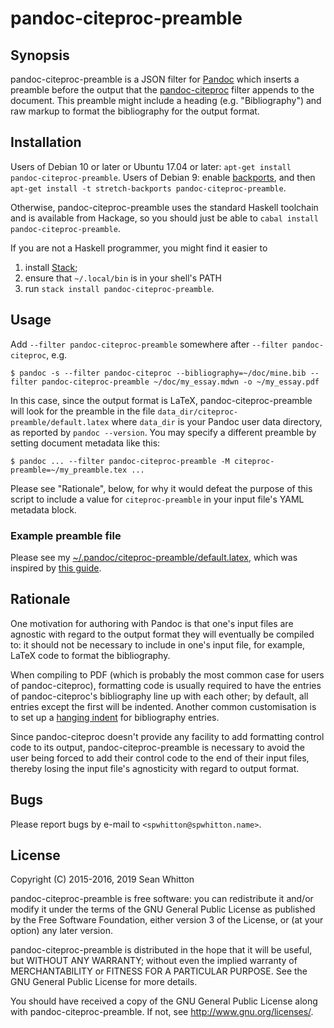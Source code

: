 # pandoc-citeproc-preamble

## Synopsis

pandoc-citeproc-preamble is a JSON filter for [Pandoc][] which
inserts a preamble before the output that the [pandoc-citeproc][]
filter appends to the document.  This preamble might include a heading
(e.g. "Bibliography") and raw markup to format the bibliography for
the output format.

[Pandoc]: http://pandoc.org/ "Pandoc home page"

[pandoc-citeproc]: http://hackage.haskell.org/package/pandoc-citeproc

## Installation

Users of Debian 10 or later or Ubuntu 17.04 or later: `apt-get install
pandoc-citeproc-preamble`.  Users of Debian 9: enable
[backports][backports], and then `apt-get install -t stretch-backports
pandoc-citeproc-preamble`.

Otherwise, pandoc-citeproc-preamble uses the standard Haskell
toolchain and is available from Hackage, so you should just be able to
`cabal install pandoc-citeproc-preamble`.

If you are not a Haskell programmer, you might find it easier to

1. install [Stack][];
2. ensure that `~/.local/bin` is in your shell's PATH
3. run `stack install pandoc-citeproc-preamble`.

[backports]: https://backports.debian.org/Instructions/
[Stack]: https://github.com/commercialhaskell/stack

## Usage

Add `--filter pandoc-citeproc-preamble` somewhere after `--filter
pandoc-citeproc`, e.g.

    $ pandoc -s --filter pandoc-citeproc --bibliography=~/doc/mine.bib --filter pandoc-citeproc-preamble ~/doc/my_essay.mdwn -o ~/my_essay.pdf

In this case, since the output format is LaTeX,
pandoc-citeproc-preamble will look for the preamble in the file
`data_dir/citeproc-preamble/default.latex` where `data_dir` is your
Pandoc user data directory, as reported by `pandoc --version`.  You
may specify a different preamble by setting document metadata like this:

    $ pandoc ... --filter pandoc-citeproc-preamble -M citeproc-preamble=~/my_preamble.tex ...

Please see "Rationale", below, for why it would defeat the purpose of
this script to include a value for `citeproc-preamble` in your input
file's YAML metadata block.

### Example preamble file

Please see my [~/.pandoc/citeproc-preamble/default.latex][], which
was inspired by [this guide][].

[~/.pandoc/citeproc-preamble/default.latex]: https://git.spwhitton.name/?p=dotfiles.git;a=blob;f=.pandoc/citeproc-preamble/default.latex;hb=HEAD "my default preamble"

[this guide]: http://kieranhealy.org/blog/archives/2014/01/23/plain-text/ "Plain Text, Papers, Pandoc"

## Rationale

One motivation for authoring with Pandoc is that one's input files are
agnostic with regard to the output format they will eventually be
compiled to: it should not be necessary to include in one's input
file, for example, LaTeX code to format the bibliography.

When compiling to PDF (which is probably the most common case for
users of pandoc-citeproc), formatting code is usually required to have
the entries of pandoc-citeproc's bibliography line up with each other;
by default, all entries except the first will be indented.  Another
common customisation is to set up a [hanging indent][] for bibliography
entries.

Since pandoc-citeproc doesn't provide any facility to add formatting
control code to its output, pandoc-citeproc-preamble is necessary to
avoid the user being forced to add their control code to the end of
their input files, thereby losing the input file's agnosticity with
regard to output format.

[hanging indent]: http://www.computerhope.com/jargon/h/hanginde.htm "description of hanging indent"

## Bugs

Please report bugs by e-mail to `<spwhitton@spwhitton.name>`.

## License

Copyright (C) 2015-2016, 2019  Sean Whitton

pandoc-citeproc-preamble is free software: you can redistribute it
and/or modify it under the terms of the GNU General Public License as
published by the Free Software Foundation, either version 3 of the
License, or (at your option) any later version.

pandoc-citeproc-preamble is distributed in the hope that it will be
useful, but WITHOUT ANY WARRANTY; without even the implied warranty of
MERCHANTABILITY or FITNESS FOR A PARTICULAR PURPOSE.  See the GNU
General Public License for more details.

You should have received a copy of the GNU General Public License
along with pandoc-citeproc-preamble.  If not, see
[<http://www.gnu.org/licenses/>](http://www.gnu.org/licenses/).
